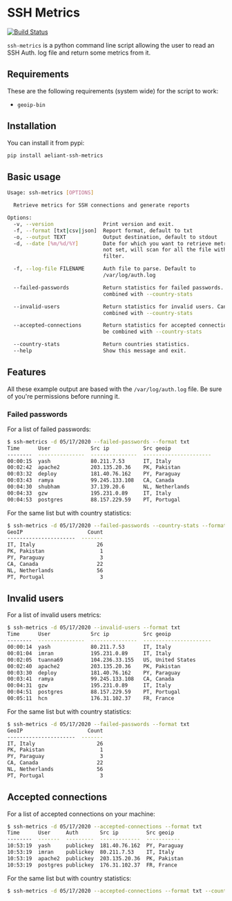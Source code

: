 # SSH Metrics
[![Build Status](https://travis-ci.com/aeliant/ssh-metrics.svg?branch=master)](https://travis-ci.com/aeliant/ssh-metrics)

`ssh-metrics` is a python command line script allowing the user to read an SSH Auth. log file and return some metrics from it.

## Requirements
These are the following requirements (system wide) for the script to work:
*  `geoip-bin`

## Installation
You can install it from pypi:
```bash
pip install aeliant-ssh-metrics
```

## Basic usage
```bash
Usage: ssh-metrics [OPTIONS]

  Retrieve metrics for SSH connections and generate reports

Options:
  -v, --version                Print version and exit.
  -f, --format [txt|csv|json]  Report format, default to txt
  -o, --output TEXT            Output destination, default to stdout
  -d, --date [%m/%d/%Y]        Date for which you want to retrieve metrics. If
                               not set, will scan for all the file without
                               filter.

  -f, --log-file FILENAME      Auth file to parse. Default to
                               /var/log/auth.log

  --failed-passwords           Return statistics for failed passwords. Can be
                               combined with --country-stats

  --invalid-users              Return statistics for invalid users. Can be
                               combined with --country-stats

  --accepted-connections       Return statistics for accepted connections. Can
                               be combined with --country-stats

  --country-stats              Return countries statistics.
  --help                       Show this message and exit.
```

## Features
All these example output are based with the `/var/log/auth.log` file.
Be sure of you're permissions before running it.

### Failed passwords
For a list of failed passwords:
```bash
$ ssh-metrics -d 05/17/2020 --failed-passwords --format txt
Time      User             Src ip           Src geoip
--------  ---------------  ---------------  ----------------------
00:00:15  yash             80.211.7.53      IT, Italy
00:02:42  apache2          203.135.20.36    PK, Pakistan
00:03:32  deploy           181.40.76.162    PY, Paraguay
00:03:43  ramya            99.245.133.108   CA, Canada
00:04:30  shubham          37.139.20.6      NL, Netherlands
00:04:33  gzw              195.231.0.89     IT, Italy
00:04:53  postgres         88.157.229.59    PT, Portugal
```

For the same list but with country statistics:
```bash
$ ssh-metrics -d 05/17/2020 --failed-passwords --country-stats --format txt
GeoIP                     Count
----------------------  -------
IT, Italy                    26
PK, Pakistan                  1
PY, Paraguay                  3
CA, Canada                   22
NL, Netherlands              56
PT, Portugal                  3
```

## Invalid users
For a list of invalid users metrics:
```bash
$ ssh-metrics -d 05/17/2020 --invalid-users --format txt
Time      User             Src ip           Src geoip
--------  ---------------  ---------------  ----------------------
00:00:14  yash             80.211.7.53      IT, Italy
00:01:04  imran            195.231.0.89     IT, Italy
00:02:05  tuanna69         104.236.33.155   US, United States
00:02:40  apache2          203.135.20.36    PK, Pakistan
00:03:30  deploy           181.40.76.162    PY, Paraguay
00:03:41  ramya            99.245.133.108   CA, Canada
00:04:31  gzw              195.231.0.89     IT, Italy
00:04:51  postgres         88.157.229.59    PT, Portugal
00:05:11  hcn              176.31.102.37    FR, France
```

For the same list but with country statistics:
```bash
$ ssh-metrics -d 05/17/2020 --failed-passwords --format txt
GeoIP                     Count
----------------------  -------
IT, Italy                    26
PK, Pakistan                  1
PY, Paraguay                  3
CA, Canada                   22
NL, Netherlands              56
PT, Portugal                  3
```

## Accepted connections
For a list of accepted connections on your machine:
```bash
$ ssh-metrics -d 05/17/2020 --accepted-connections --format txt
Time      User     Auth       Src ip         Src geoip
--------  -------  ---------  -------------  -----------
10:53:19  yash     publickey  181.40.76.162  PY, Paraguay
10:53:19  imran    publickey  80.211.7.53    IT, Italy
10:53:19  apache2  publickey  203.135.20.36  PK, Pakistan
10:53:19  postgres publickey  176.31.102.37  FR, France
```

For the same list but with country statistics:
```bash
$ ssh-metrics -d 05/17/2020 --accepted-connections --format txt --country-stats

```
